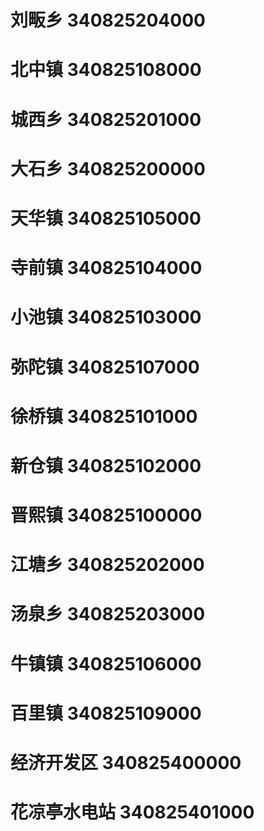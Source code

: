 # 刘畈乡 340825204000
# 北中镇 340825108000
# 城西乡 340825201000
# 大石乡 340825200000
# 天华镇 340825105000
# 寺前镇 340825104000
# 小池镇 340825103000
# 弥陀镇 340825107000
# 徐桥镇 340825101000
# 新仓镇 340825102000
# 晋熙镇 340825100000
# 江塘乡 340825202000
# 汤泉乡 340825203000
# 牛镇镇 340825106000
# 百里镇 340825109000
# 经济开发区 340825400000
# 花凉亭水电站 340825401000
